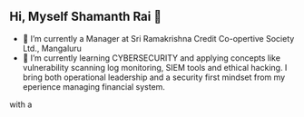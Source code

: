 ## Hi, Myself Shamanth Rai 👋
- 🔭 I’m currently a Manager at Sri Ramakrishna Credit Co-opertive Society Ltd., Mangaluru
- 🌱 I’m currently learning CYBERSECURITY  and applying concepts like vulnerability scanning log monitoring, SIEM tools and ethical hacking. I bring both operational leadership and a security first mindset from my eperience managing financial system.
<!--
**shamanthrai/shamanthrai** is a ✨ _special_ ✨ repository because its `README.md` (this file) appears on your GitHub profile.

Here are some ideas to get you started:

- 🔭 I’m currently a Manager at Sri Ramakrishna Credit Co-opertive Society Ltd., Mangaluru
- 🌱 I’m currently learning CYBER  and applying concepts like vulnerability scanning log monitoring, SIEM tools and ethical hacking. I bring both operational leadership and a security first mindset from my eperience managing financial system.
- 👯 I’m looking to collaborate on ...
- 🤔 I’m looking for help with ...
- 💬 Ask me about ...
- 📫 How to reach me: ...
- 😄 Pronouns: ...
- ⚡ Fun fact: ...
-->
 with a 
